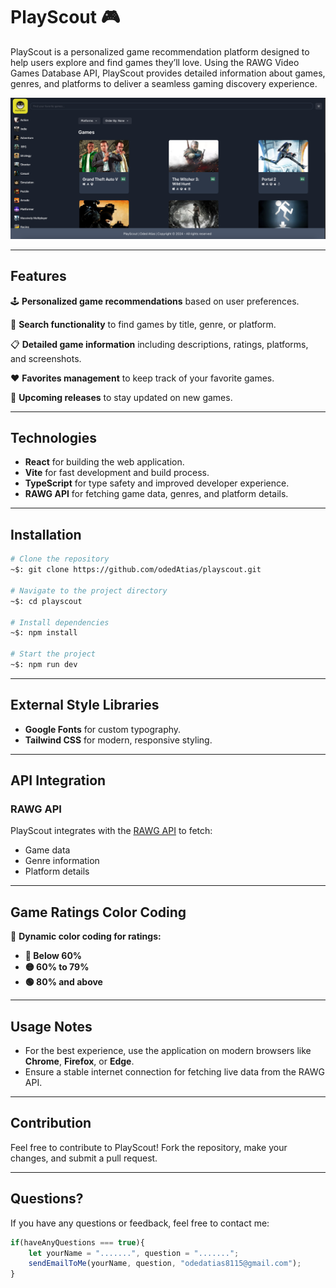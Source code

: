 # PlayScout 🎮

PlayScout is a personalized game recommendation platform designed to help users explore and find games they’ll love. Using the RAWG Video Games Database API, PlayScout provides detailed information about games, genres, and platforms to deliver a seamless gaming discovery experience.

![PlayScout](PlayScout.png)

---

## Features

🕹️ **Personalized game recommendations** based on user preferences.

🎯 **Search functionality** to find games by title, genre, or platform.

📋 **Detailed game information** including descriptions, ratings, platforms, and screenshots.

❤️ **Favorites management** to keep track of your favorite games.

📅 **Upcoming releases** to stay updated on new games.

---

## Technologies

- **React** for building the web application.
- **Vite** for fast development and build process.
- **TypeScript** for type safety and improved developer experience.
- **RAWG API** for fetching game data, genres, and platform details.

---

## Installation

```bash
# Clone the repository
~$: git clone https://github.com/odedAtias/playscout.git

# Navigate to the project directory
~$: cd playscout

# Install dependencies
~$: npm install

# Start the project
~$: npm run dev
```

---

## External Style Libraries

- **Google Fonts** for custom typography.
- **Tailwind CSS** for modern, responsive styling.

---

## API Integration

### RAWG API

PlayScout integrates with the [RAWG API](https://rawg.io/apidocs) to fetch:

- Game data
- Genre information
- Platform details

---

## Game Ratings Color Coding

🎨 **Dynamic color coding for ratings:**

- **🔴 Below 60%**
- **🟡 60% to 79%**
- **🟢 80% and above**

---

## Usage Notes

- For the best experience, use the application on modern browsers like **Chrome**, **Firefox**, or **Edge**.
- Ensure a stable internet connection for fetching live data from the RAWG API.

---

## Contribution

Feel free to contribute to PlayScout! Fork the repository, make your changes, and submit a pull request.

---

## Questions?

If you have any questions or feedback, feel free to contact me:

```javascript
if(haveAnyQuestions === true){
    let yourName = ".......", question = ".......";
    sendEmailToMe(yourName, question, "odedatias8115@gmail.com");
}
```
